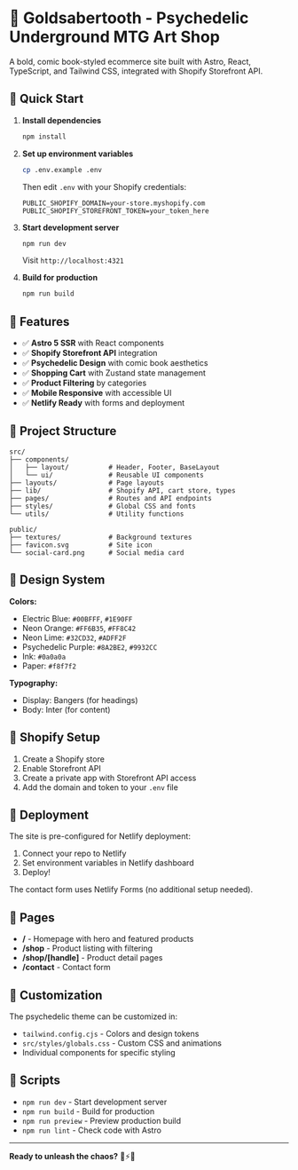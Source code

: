 # 🎨 Goldsabertooth - Psychedelic Underground MTG Art Shop

A bold, comic book-styled ecommerce site built with Astro, React, TypeScript, and Tailwind CSS, integrated with Shopify Storefront API.

## 🚀 Quick Start

1. **Install dependencies**
   ```bash
   npm install
   ```

2. **Set up environment variables**
   ```bash
   cp .env.example .env
   ```
   Then edit `.env` with your Shopify credentials:
   ```
   PUBLIC_SHOPIFY_DOMAIN=your-store.myshopify.com
   PUBLIC_SHOPIFY_STOREFRONT_TOKEN=your_token_here
   ```

3. **Start development server**
   ```bash
   npm run dev
   ```
   Visit `http://localhost:4321`

4. **Build for production**
   ```bash
   npm run build
   ```

## 🎯 Features

- ✅ **Astro 5 SSR** with React components
- ✅ **Shopify Storefront API** integration
- ✅ **Psychedelic Design** with comic book aesthetics
- ✅ **Shopping Cart** with Zustand state management
- ✅ **Product Filtering** by categories
- ✅ **Mobile Responsive** with accessible UI
- ✅ **Netlify Ready** with forms and deployment

## 📁 Project Structure

```
src/
├── components/
│   ├── layout/          # Header, Footer, BaseLayout
│   └── ui/              # Reusable UI components
├── layouts/             # Page layouts
├── lib/                 # Shopify API, cart store, types
├── pages/               # Routes and API endpoints
├── styles/              # Global CSS and fonts
└── utils/               # Utility functions

public/
├── textures/            # Background textures
├── favicon.svg          # Site icon
└── social-card.png      # Social media card
```

## 🎨 Design System

**Colors:**
- Electric Blue: `#00BFFF`, `#1E90FF`
- Neon Orange: `#FF6B35`, `#FF8C42`
- Neon Lime: `#32CD32`, `#ADFF2F`
- Psychedelic Purple: `#8A2BE2`, `#9932CC`
- Ink: `#0a0a0a`
- Paper: `#f8f7f2`

**Typography:**
- Display: Bangers (for headings)
- Body: Inter (for content)

## 🛒 Shopify Setup

1. Create a Shopify store
2. Enable Storefront API
3. Create a private app with Storefront API access
4. Add the domain and token to your `.env` file

## 🚀 Deployment

The site is pre-configured for Netlify deployment:

1. Connect your repo to Netlify
2. Set environment variables in Netlify dashboard
3. Deploy!

The contact form uses Netlify Forms (no additional setup needed).

## 📱 Pages

- **/** - Homepage with hero and featured products
- **/shop** - Product listing with filtering
- **/shop/[handle]** - Product detail pages
- **/contact** - Contact form

## 🎪 Customization

The psychedelic theme can be customized in:
- `tailwind.config.cjs` - Colors and design tokens
- `src/styles/globals.css` - Custom CSS and animations
- Individual components for specific styling

## 🔧 Scripts

- `npm run dev` - Start development server
- `npm run build` - Build for production
- `npm run preview` - Preview production build
- `npm run lint` - Check code with Astro

---

**Ready to unleash the chaos?** 🎨⚡🔮
